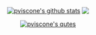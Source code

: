 
  
<p align="center">
 <a href="[https://github.com/pviscone/github-readme-stats"><img align="center" src="https://github-readme-stats-blue-three-52.vercel.app/api?username=pviscone&show_icons=true&include_all_commits=true&theme=default&hide_border=true&hide_rank=true&count_private=true](https://github-readme-stats.vercel.app/api?username=pviscone&count_private=true&show_icons=true&count_private=true&include_all_commits=true)" alt="pviscone's github stats" /></a>  <a href="https://github.com/pviscone/github-readme-stats"><img align="center" src="https://github-readme-stats-blue-three-52.vercel.app/api/top-langs/?username=pviscone&layout=compact&theme=default&hide_border=true&hide=Tcl%2Cjupyter%20notebook%2Cmakefile%2CPostScript%2Ccss%2Chtml%2Cjavascript%2Ctex%2Cperl&langs_count=8&exclude_repo=Cpp-Repo-Template%2CArcHEP" /></a> 
 </p>
 <p align="center">
 <a href="[https://github.com/pviscone/github-readme-stats"><img align="center" src="https://goodreads-random-quotes-badge.vercel.app/getbadge?goodReadsUrl=https://www.goodreads.com/user/show/169666776-piero-viscone](https://goodreads-random-quotes-badge.vercel.app/getbadge?goodReadsUrl=https://www.goodreads.com/user/show/169666776-piero-viscone)" alt="pviscone's qutes" /></a>
 </p>
  

